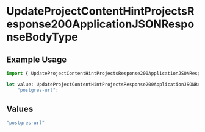 # UpdateProjectContentHintProjectsResponse200ApplicationJSONResponseBodyType

## Example Usage

```typescript
import { UpdateProjectContentHintProjectsResponse200ApplicationJSONResponseBodyType } from "@vercel/sdk/models/operations";

let value: UpdateProjectContentHintProjectsResponse200ApplicationJSONResponseBodyType =
    "postgres-url";
```

## Values

```typescript
"postgres-url"
```